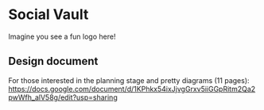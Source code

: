 # Social Vault

Imagine you see a fun logo here!

## Design document
For those interested in the planning stage and pretty diagrams (11 pages): https://docs.google.com/document/d/1KPhkx54ixJjvgGrxv5iiGGpRitm2Qa2pwWfh_alV58g/edit?usp=sharing
